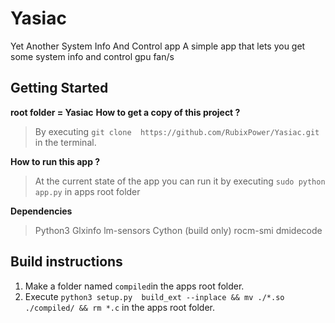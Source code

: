 # Yasiac
Yet Another System Info And Control app
A simple app that lets you get some system info and control gpu fan/s

## Getting Started
**root folder = Yasiac**
**How to get a copy of this project ?**
>By executing ```git clone  https://github.com/RubixPower/Yasiac.git``` in the terminal.

**How to run this app ?**
>At the current state of the app you can run it by executing ```sudo python app.py``` in apps root folder

**Dependencies**
>Python3
>Glxinfo
>lm-sensors
>Cython (build only)
>rocm-smi
>dmidecode
##  Build instructions
1. Make a folder named `compiled`in the apps root folder.
2. Execute ``python3 setup.py  build_ext --inplace && mv ./*.so ./compiled/ && rm *.c`` in the apps root folder.
